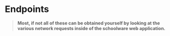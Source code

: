 # Endpoints

>**Most, if not all of these can be obtained yourself by looking at the various network requests inside of the schoolware web application.**

